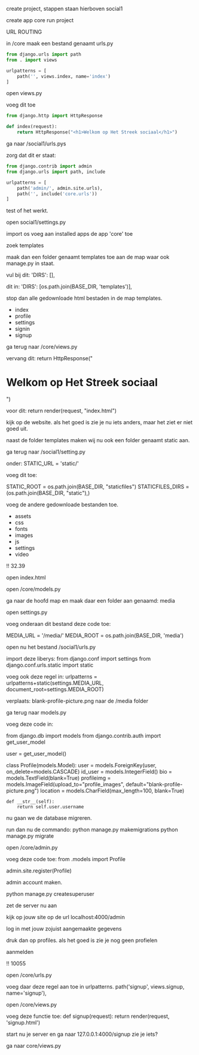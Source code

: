 create project, stappen staan hierboven social1

create app core
run project

URL ROUTING

in /core maak een bestand genaamt urls.py

```python
from django.urls import path
from . import views

urlpatterns = [
    path('', views.index, name='index')
]
```

open views.py

voeg dit toe
```python
from django.http import HttpResponse

def index(request):
    return HttpResponse("<h1>Welkom op Het Streek sociaal</h1>")
```

ga naar /social1/urls.pys

zorg dat dit er staat:

```python
from django.contrib import admin
from django.urls import path, include

urlpatterns = [
    path('admin/', admin.site.urls),
    path('', include('core.urls'))
]
```

test of het werkt.

open social1/settings.py

import os
voeg aan installed apps de app 'core' toe

zoek templates

maak dan een folder genaamt templates toe aan de map waar ook manage.py in staat.

vul bij dit: 'DIRS': [],

dit in: 'DIRS': [os.path.join(BASE_DIR, 'templates')],  

stop dan alle gedownloade html bestaden in de map templates.

- index
- profile
- settings
- signin
- signup

ga terug naar /core/views.py

vervang dit: return HttpResponse("<h1>Welkom op Het Streek sociaal</h1>")

voor dit: return render(request, "index.html")


kijk op de website. als het goed is zie je nu iets anders, maar het ziet er niet goed uit.



naast de folder templates maken wij nu ook een folder genaamt static aan.

ga terug naar /social1/setting.py

onder: STATIC_URL = 'static/' 

voeg dit toe: 

STATIC_ROOT = os.path.join(BASE_DIR, "staticfiles")
STATICFILES_DIRS = (os.path.join(BASE_DIR, "static"),)

voeg de andere gedownloade bestanden toe.
- assets
- css
- fonts
- images
- js
- settings
- video

!! 32.39

open index.html

open /core/models.py

ga naar de hoofd map en maak daar een folder aan genaamd: media

open settings.py

voeg onderaan dit bestand deze code toe: 

MEDIA_URL = '/media/'
MEDIA_ROOT = os.path.join(BASE_DIR, 'media')

open nu het bestand /social1/urls.py

import deze liberys: 
from django.conf import settings
from django.conf.urls.static import static


voeg ook deze regel in: urlpatterns = urlpatterns+static(settings.MEDIA_URL, document_root=settings.MEDIA_ROOT)

verplaats: blank-profile-picture.png naar de /media folder


ga terug naar models.py

voeg deze code in:

from django.db import models
from django.contrib.auth import get_user_model

user = get_user_model()

class Profile(models.Model):
    user = models.ForeignKey(user, on_delete=models.CASCADE)
    id_user = models.IntegerField()
    bio = models.TextField(blank=True)
    profileimg = models.ImageField(upload_to="profile_images", default="blank-profile-picture.png")
    location = models.CharField(max_length=100, blank=True)

    def __str__(self):
        return self.user.username


nu gaan we de database migreren.

run dan nu de commando: python manage.py makemigrations
python manage.py migrate

open /core/admin.py

voeg deze code toe:
from .models import Profile

admin.site.register(Profile)




admin account maken.

python manage.py createsuperuser

zet de server nu aan

kijk op jouw site op de url localhost:4000/admin

log in met jouw zojuist aangemaakte gegevens

druk dan op profiles. als het goed is zie je nog geen profielen


aanmelden


!! 10055

open /core/urls.py

voeg daar deze regel aan toe in urlpatterns.
path('signup', views.signup, name='signup'),

open /core/views.py

voeg deze functie toe: 
def signup(request):
    return render(request, 'signup.html')

start nu je server en ga naar 127.0.0.1:4000/signup zie je iets?

ga naar core/views.py

